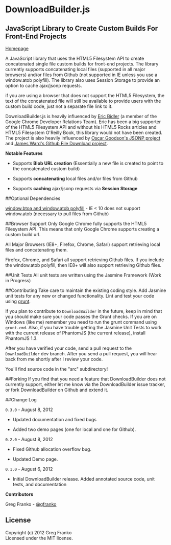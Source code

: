 DownloadBuilder.js
==================

JavaScript Library to Create Custom Builds For Front-End Projects
-----------------------------------------------------------------

[Homepage](http://gregfranko.com/DownloadBuilder.js/)

A JavaScript library that uses the HTML5 Filesystem API to create concatenated single file custom builds for front-end projects.  The library currently supports concatenating local files (supported in all  major browsers) and/or files from Github (not supported in IE unless you use a window.atob polyfill).  The library also uses Session Storage to provide an option to cache ajax/jsonp requests.

if you are using a browser that does not support the HTML5 Filesystem, the text of the concatenated file will still be available to provide users with the custom build code, just not a separate file link to it.

DownloadBuilder.js is heavily influenced by [Eric Bidler](https://github.com/ebidel) (a member of the Google Chrome Developer Relations Team).  Eric has been a big supporter of the HTML5 Filesystem API and without his HTML5 Rocks articles and HTML5 Filesystem O'Reilly Book, this library would not have been created.  The project is also heavily influenced by [Oscar Goodson's JSONP project](https://github.com/OscarGodson/JSONP) and [James Ward's Github File Download project](https://github.com/jamesward/github-files). 

**Notable Features**

   - Supports **Blob URL creation** (Essentially a new file is created to point to the concatenated custom build)

   - Supports **concatenating** local files and/or files from Github

   - Supports **caching** ajax/jsonp requests via **Session Storage**

##Optional Dependencies

[window.btoa and window.atob polyfill](https://bitbucket.org/davidchambers/base64.js) - IE < 10 does not support window.atob (necessary to pull files from Github)

##Browser Support
Only Google Chrome fully supports the HTML5 Filesystem API.  This means that only Google Chrome supports creating a custom build url.

All Major Browsers (IE8+, Firefox, Chrome, Safari) support retrieving local files and concatenating them.

Firefox, Chrome, and Safari all support retrieving Github files.  If you include the window.atob polyfill, then IE8+ will also support retrieving Github files.

##Unit Tests
All unit tests are written using the Jasmine Framework (Work in Progress)

##Contributing
Take care to maintain the existing coding style. Add Jasmine unit tests for any new or changed functionality. Lint and test your code using [grunt](https://github.com/cowboy/grunt).

If you plan to contribute to `DownloadBuilder` in the future, keep in mind that you should make sure your code passes the Grunt checks.  If you are on Windows (like me) remember you need to run the grunt command using `grunt.cmd`.  Also, if you have trouble getting the Jasmine Unit Tests to work with the current release of PhantomJS (the current release), install PhantomJS 1.3.

After you have verified your code, send a pull request to the `DownloadBuilder` dev branch.  After you send a pull request, you will hear back from me shortly after I review your code.

You'll find source code in the "src" subdirectory!

##Forking
If you find that you need a feature that DownloadBuilder does not currently support, either let me know via the DownloadBuilder issue tracker, or fork DownloadBuilder on Github and extend it.

##Change Log

`0.3.0` - August 8, 2012

- Updated documentation and fixed bugs

- Added two demo pages (one for local and one for Github).

`0.2.0` - August 8, 2012

- Fixed Github allocation overflow bug.

- Updated Demo page.

`0.1.0` - August 6, 2012

- Initial DownloadBuilder release.  Added annotated source code, unit tests, and documentation

**Contributors**

Greg Franko - [@gfranko](https://github.com/gfranko)

## License
Copyright (c) 2012 Greg Franko  
Licensed under the MIT license.
